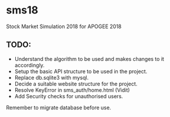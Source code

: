 # sms18
Stock Market Simulation 2018 for APOGEE 2018  
## TODO:  
* Understand the algorithm to be used and makes changes to it accordingly.  
* Setup the basic API structure to be used in the project.
* Replace db.sqlite3 with mysql.
* Decide a suitable website structure for the project.
* Resolve KeyError in sms_auth/home.html (Vidit)  
* Add Security checks for unauthorised users.


Remember to migrate database before use. 
